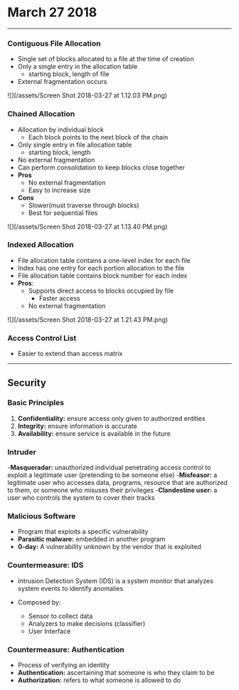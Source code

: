 # March 27 2018
---

### Contiguous File Allocation
- Single set of blocks allocated to a file at the time of creation
- Only a single entry in the allocation table
    - starting block, length of file
- External fragmentation occurs

![](/assets/Screen Shot 2018-03-27 at 1.12.03 PM.png)

### Chained Allocation
- Allocation by individual block
    - Each block points to the next block of the chain
- Only single entry in file allocation table
    - starting block, length
- No external fragmentation
- Can perform consolidation to keep blocks close together
- **Pros**
    - No external fragmentation
    - Easy to increase size
- **Cons**
    - Slower(must traverse through blocks)
    - Best for sequential files

![](/assets/Screen Shot 2018-03-27 at 1.13.40 PM.png)


### Indexed Allocation
- File allocation table contains a one-level index for each file
- Index has one entry for each portion allocation to the file
- File allocation table contains block number for each index
- **Pros**:
    - Supports direct access to blocks occupied by file
        - Faster access
    - No external fragmentation

![](/assets/Screen Shot 2018-03-27 at 1.21.43 PM.png)
    

### Access Control List
- Easier to extend than access matrix

--- 

## Security

### Basic Principles
1. **Confidentiality:** ensure access only given to authorized entities
2. **Integrity:** ensure information is accurate
3. **Availability:** ensure service is available in the future

### Intruder
-**Masqueradar:** unauthorized individual penetrating access control to exploit a legitimate user (pretending to be someone else)
-**Misfeasor:** a legitimate user who accesses data, programs, resource that are authorized to them, or someone who misuses their privileges
-**Clandestine user:** a user who controls the system to cover their tracks

### Malicious Software
- Program that exploits a specific vulnerability
- **Parasitic malware:** embedded in another program
- **0-day:** A vulnerability unknown by the vendor that is exploited

### Countermeasure: IDS
- Intrusion Detection System (IDS) is a system monitor that analyzes system events to identify anomalies

- Composed by:
    - Sensor to collect data
    - Analyzers to make decisions (classifier)
    - User Interface
    
### Countermeasure: Authentication
- Process of verifying an identity
- **Authentication:** ascertaining that someone is who they claim to be
- **Authorization:** refers to what someone is allowed to do


